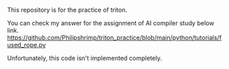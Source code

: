 This repository is for the practice of triton.

You can check my answer for the assignment of AI compiler study below link.
https://github.com/Philipshrimp/triton_practice/blob/main/python/tutorials/fused_rope.py

Unfortunately, this code isn't implemented completely.
